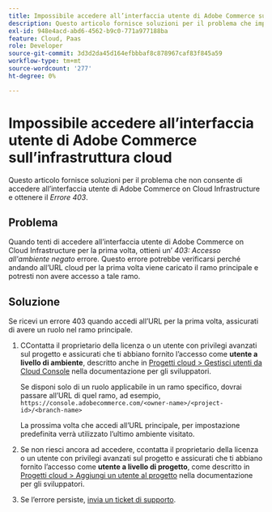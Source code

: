 ```yaml
---
title: Impossibile accedere all’interfaccia utente di Adobe Commerce sull’infrastruttura cloud
description: Questo articolo fornisce soluzioni per il problema che impedisce l’accesso all’interfaccia utente di Adobe Commerce on Cloud Infrastructure e causa il messaggio "Errore 403".
exl-id: 948e4acd-abd6-4562-b9c0-771a977188ba
feature: Cloud, Paas
role: Developer
source-git-commit: 3d3d2da45d164efbbbaf8c878967caf83f845a59
workflow-type: tm+mt
source-wordcount: '277'
ht-degree: 0%

---
```


# Impossibile accedere all’interfaccia utente di Adobe Commerce sull’infrastruttura cloud

Questo articolo fornisce soluzioni per il problema che non consente di accedere all’interfaccia utente di Adobe Commerce on Cloud Infrastructure e ottenere il *Errore 403*.

## Problema

Quando tenti di accedere all’interfaccia utente di Adobe Commerce on Cloud Infrastructure per la prima volta, ottieni un’ *403: Accesso all&#39;ambiente negato* errore. Questo errore potrebbe verificarsi perché andando all’URL cloud per la prima volta viene caricato il ramo principale e potresti non avere accesso a tale ramo.

## Soluzione

Se ricevi un errore 403 quando accedi all’URL per la prima volta, assicurati di avere un ruolo nel ramo principale.

1. СContatta il proprietario della licenza o un utente con privilegi avanzati sul progetto e assicurati che ti abbiano fornito l’accesso come **utente a livello di ambiente**, descritto anche in [Progetti cloud > Gestisci utenti da Cloud Console](https://experienceleague.adobe.com/docs/commerce-cloud-service/user-guide/project/user-access.html#manage-users-from-the-cloud-console) nella documentazione per gli sviluppatori.

   Se disponi solo di un ruolo applicabile in un ramo specifico, dovrai passare all’URL di quel ramo, ad esempio,
   `https://console.adobecommerce.com/<owner-name>/<project-id>/<branch-name>`

   La prossima volta che accedi all’URL principale, per impostazione predefinita verrà utilizzato l’ultimo ambiente visitato.

1. Se non riesci ancora ad accedere, сcontatta il proprietario della licenza o un utente con privilegi avanzati sul progetto e assicurati che ti abbiano fornito l’accesso come **utente a livello di progetto**, come descritto in [Progetti cloud > Aggiungi un utente al progetto](https://experienceleague.adobe.com/docs/commerce-cloud-service/user-guide/project/user-access.html#add-a-user-to-the-project) nella documentazione per gli sviluppatori.
1. Se l’errore persiste, [invia un ticket di supporto](/help/help-center-guide/help-center/magento-help-center-user-guide.md#submit-ticket).
